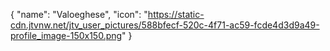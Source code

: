 {
  "name": "Valoeghese",
  "icon": "https://static-cdn.jtvnw.net/jtv_user_pictures/588bfecf-520c-4f71-ac59-fcde4d3d9a49-profile_image-150x150.png"
}
